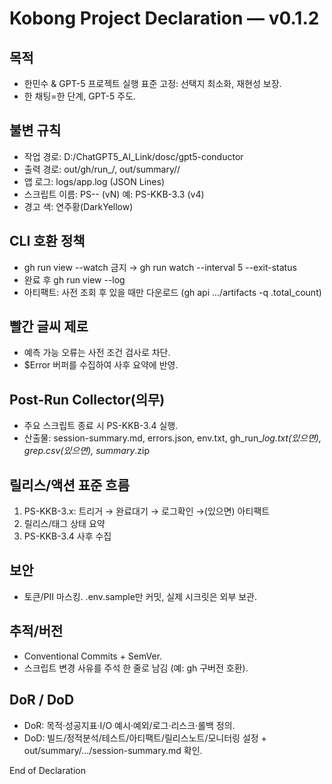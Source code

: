 # Kobong Project Declaration — v0.1.2

## 목적
- 한민수 & GPT-5 프로젝트 실행 표준 고정: 선택지 최소화, 재현성 보장.
- 한 채팅=한 단계, GPT-5 주도.

## 불변 규칙
- 작업 경로: D:/ChatGPT5_AI_Link/dosc/gpt5-conductor
- 출력 경로: out/gh/run_<RunID>/, out/summary/<timestamp>/
- 앱 로그: logs/app.log (JSON Lines)
- 스크립트 이름: PS-<BLOCK>-<STEP> (vN)  예: PS-KKB-3.3 (v4)
- 경고 색: 연주황(DarkYellow)

## CLI 호환 정책
- gh run view --watch 금지 → gh run watch <runId> --interval 5 --exit-status
- 완료 후 gh run view <runId> --log
- 아티팩트: 사전 조회 후 있을 때만 다운로드 (gh api .../artifacts -q .total_count)

## 빨간 글씨 제로
- 예측 가능 오류는 사전 조건 검사로 차단.
- $Error 버퍼를 수집하여 사후 요약에 반영.

## Post-Run Collector(의무)
- 주요 스크립트 종료 시 PS-KKB-3.4 실행.
- 산출물: session-summary.md, errors.json, env.txt, gh_run_<ID>_log.txt(있으면), grep.csv(있으면), summary_<timestamp>.zip

## 릴리스/액션 표준 흐름
1) PS-KKB-3.x: 트리거 → 완료대기 → 로그확인 →(있으면) 아티팩트
2) 릴리스/태그 상태 요약
3) PS-KKB-3.4 사후 수집

## 보안
- 토큰/PII 마스킹. .env.sample만 커밋, 실제 시크릿은 외부 보관.

## 추적/버전
- Conventional Commits + SemVer.
- 스크립트 변경 사유를 주석 한 줄로 남김 (예: gh 구버전 호환).

## DoR / DoD
- DoR: 목적·성공지표·I/O 예시·예외/로그·리스크·롤백 정의.
- DoD: 빌드/정적분석/테스트/아티팩트/릴리스노트/모니터링 설정 + out/summary/.../session-summary.md 확인.

End of Declaration
